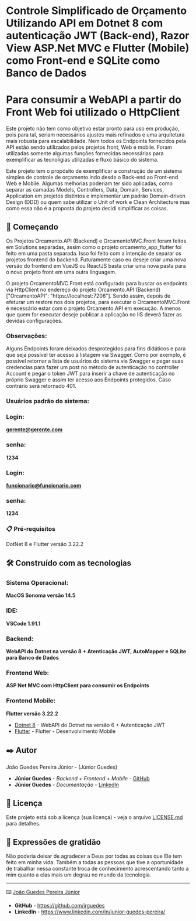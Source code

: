 # Controle Simplificado de Orçamento Utilizando API em Dotnet 8 com autenticação JWT (Back-end), Razor View ASP.Net MVC e Flutter (Mobile) como Front-end e SQLite como Banco de Dados
# Para consumir a WebAPI a partir do Front Web foi utilizado o HttpClient

Este projeto não tem como objetivo estar pronto para uso em produção, pois para tal, seriam necessários ajustes mais refinados e uma arquitetura mais robusta para escalabilidade.
Nem todos os Endpoints fornecidos pela API estão sendo utilizados pelos projetos front, Web e mobile. Foram utilizadas somente algumas funções fornecidas necessárias para exemplificar as tecnoligias utilizadas e fluxo básico do sistema.

Este projeto tem o propósito de exemplificar a construção de um sistema simples de controle de orçamento indo desde o Back-end ao Front-end Web e Mobile.
Algumas melhorias poderiam ter sido aplicadas, como separar as camadas Models, Controllers, Data, Domain, Services, Application em projetos distintos e implementar 
um padrão Domain-driven Design (DDD) ou quem sabe utilizar o Unit of work e Clean Architecture mas como essa não é a proposta do projeto decidi simplificar as coisas.


## 🚀 Começando

Os Projetos Orcamento.API (Backend) e OrcamentoMVC.Front foram feitos em Solutions separadas, assim como o projeto orcamento_app_flutter foi feito em uma pasta separada.
Isso foi feito com a intenção de separar os projetos frontend do backend. Futuramente caso eu deseje criar uma nova versão do frontend em VueJS ou ReactJS basta criar uma nova pasta para o novo projeto front em uma outra linguagem.

O projeto OrcamentoMVC.Front está configurado para buscar os endpoints via HttpClient no endereço do projeto Orcamento.API (Backend) ["OrcamentoAPI": "https://localhost:7206"].
Sendo assim, depois de efeturar um restore nos dois projetos, para executar o OrcamentoMVC.Front é necessário estar com o projeto Orcamento.API em execução. A menos que quem for executar deseje publicar a aplicação no IIS deverá fazer as devidas configurações.

### Observações:

Alguns Endpoints foram deixados desprotegidos para fins didáticos e para que seja possível ter acesso à listagem via Swagger. Como por exemplo, é possível retornar a lista de usuários do sistema via Swagger e pegar suas credencias para fazer um post no método de autenticação no controller Account e pegar o token JWT para inserir a chave de autenticação no próprio Swagger e assim ter acesso aos Endpoints protegidos. Caso contrário será retornado 401.

### Usuários padrão do sistema:
### Login: 
**gerente@gerente.com**
### senha: 
**1234**

### Login: 
**funcionario@funcionario.com**
### senha: 
**1234**


### 📋 Pré-requisitos

DotNet 8 e Flutter versão 3.22.2


## 🛠️ Construído com as tecnologias

### Sistema Operacional: 
**MacOS Sonoma versão 14.5**
### IDE: 
**VSCode 1.91.1**
### Backend: 
**WebAPI do Dotnet na versão 8 + Atenticação JWT, AutoMapper e SQLite para Banco de Dados**
### Frontend Web: 
**ASP Net MVC com HttpClient para consumir os Endpoints**
### Frontend Mobile: 
**Flutter versão 3.22.2**

* [Dotnet 8](https://dotnet.microsoft.com/en-us/download/dotnet/8.0) - WebAPI do Dotnet na versão 6 + Autenticação JWT
* [Flutter](https://flutter.dev/) - Flutter - Desenvolvimento Mobile

## ✒️ Autor

João Guedes Pereira Júnior - (Júnior Guedes)

* **Júnior Guedes** - *Backend + Frontend + Mobile* - [GitHub](https://github.com/jrguedes)
* **Júnior Guedes** - *Documentação* - [LinkedIn](https://www.linkedin.com/in/junior-guedes-pereira/)


## 📄 Licença

Este projeto está sob a licença (sua licença) - veja o arquivo [LICENSE.md](https://github.com/usuario/projeto/licenca) para detalhes.

## 🎁 Expressões de gratidão

Não poderia deixar de agradecer a Deus por todas as coisas que Ele tem feito em minha vida.  Também a todas as pessoas que tive a oportunidade de trabalhar nessa constante troca de conhecimento acrescentando tanto a mim quanto a elas mais um degrau no mundo da tecnologia.


---
⌨️ [João Guedes Pereira Júnior](https://www.linkedin.com/in/junior-guedes-pereira/) 

* **GitHub** - https://github.com/jrguedes
* **LinkedIn** - https://www.linkedin.com/in/junior-guedes-pereira/

